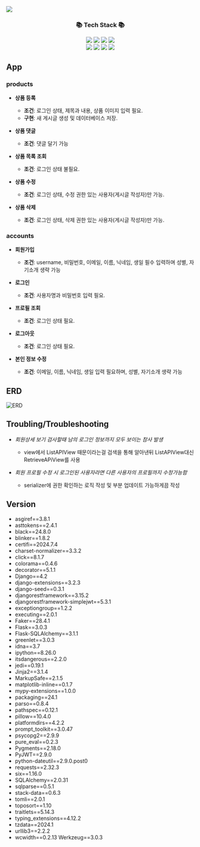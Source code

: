 <img src="https://capsule-render.vercel.app/api?type=waving&color=auto&height=200&section=header&text=spartamarket_DRF&fontSize=90" />

<div align=center>
	<h3>📚 Tech Stack 📚</h3>
</div>
<div align="center">
	<img src="https://img.shields.io/badge/django-#092E20?style=placstic&logo=django&logoColor=white" />
	<img src="https://img.shields.io/badge/Spring-6DB33F?style=flat&logo=Spring&logoColor=white" />
	<img src="https://img.shields.io/badge/JavaScript-F7DF1E?style=flat&logo=JavaScript&logoColor=white" />
	<img src="https://img.shields.io/badge/jQuery-0769AD?style=flat&logo=jQuery&logoColor=white" />
	<br>
	<img src="https://img.shields.io/badge/Oracle%20SQL-F80000?style=flat&logo=Oracle&logoColor=white" />
	<img src="https://img.shields.io/badge/MySQL-4479A1?style=flat&logo=MySQL&logoColor=white" />
	<img src="https://img.shields.io/badge/MariaDB-003545?style=flat&logo=MariaDB&logoColor=white" />
	<img src="https://img.shields.io/badge/Linux-FCC624?style=flat&logo=Linux&logoColor=white" />
</div>


## App
### products

- **상품 등록**
    - **조건**: 로그인 상태, 제목과 내용, 상품 이미지 입력 필요.
    - **구현**: 새 게시글 생성 및 데이터베이스 저장.

- **상품 댓글**
    - **조건**: 댓글 달기 가능

- **상품 목록 조회**
    - **조건**: 로그인 상태 불필요.

- **상품 수정**
    - **조건**: 로그인 상태, 수정 권한 있는 사용자(게시글 작성자)만 가능.

- **상품 삭제**
    - **조건**: 로그인 상태, 삭제 권한 있는 사용자(게시글 작성자)만 가능.

### accounts
- **회원가입**
    - **조건**: username, 비밀번호, 이메일, 이름, 닉네임, 생일 필수 입력하며 성별, 자기소개 생략 가능

- **로그인**
    - **조건**: 사용자명과 비밀번호 입력 필요.

- **프로필 조회**
    - **조건**: 로그인 상태 필요.

- **로그아웃**
    - **조건**: 로그인 상태 필요.

- **본인 정보 수정**
    - **조건**: 이메일, 이름, 닉네임, 생일 입력 필요하며, 성별, 자기소개 생략 가능

## ERD
![ERD](https://github.com/user-attachments/assets/3bead394-18ef-4144-8f3e-3accc24edc30)

## Troubling/Troubleshooting
- *회원상세 보기 검사할때 남의 로그인 정보까지 모두 보이는 참사 발생*
    - view에서 ListAPIView 때문이라는걸 검색을 통해 알아낸뒤 ListAPIView대신 RetrieveAPiView를 사용 

- *회원 프로필 수정 시 로그인된 사용자라면 다른 사용자의 프로필까지 수정가능함*
    - serializer에 권한 확인하는 로직 작성 및 부분 업데이트 가능하게끔 작성


## Version
- asgiref==3.8.1
- asttokens==2.4.1
- black==24.8.0
- blinker==1.8.2
- certifi==2024.7.4
- charset-normalizer==3.3.2
- click==8.1.7
- colorama==0.4.6
- decorator==5.1.1
- Django==4.2
- django-extensions==3.2.3
- django-seed==0.3.1
- djangorestframework==3.15.2
- djangorestframework-simplejwt==5.3.1
- exceptiongroup==1.2.2
- executing==2.0.1
- Faker==28.4.1
- Flask==3.0.3
- Flask-SQLAlchemy==3.1.1
- greenlet==3.0.3
- idna==3.7
- ipython==8.26.0
- itsdangerous==2.2.0
- jedi==0.19.1
- Jinja2==3.1.4
- MarkupSafe==2.1.5
- matplotlib-inline==0.1.7
- mypy-extensions==1.0.0
- packaging==24.1
- parso==0.8.4
- pathspec==0.12.1
- pillow==10.4.0
- platformdirs==4.2.2
- prompt_toolkit==3.0.47
- psycopg2==2.9.9
- pure_eval==0.2.3
- Pygments==2.18.0
- PyJWT==2.9.0
- python-dateutil==2.9.0.post0
- requests==2.32.3
- six==1.16.0
- SQLAlchemy==2.0.31
- sqlparse==0.5.1 
- stack-data==0.6.3
- tomli==2.0.1
- toposort==1.10
- traitlets==5.14.3
- typing_extensions==4.12.2
- tzdata==2024.1
- urllib3==2.2.2
- wcwidth==0.2.13
Werkzeug==3.0.3

